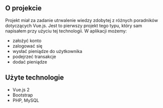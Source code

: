 ## O projekcie
Projekt miał za zadanie utrwalenie wiedzy zdobytej z różnych poradników dotyczących Vue.js. Jest to pierwszy projekt tego typu, który sam napisałem przy użyciu tej technologii. 
W aplikacji możemy:
- założyć konto
- zalogować się
- wysłać pieniądze do użytkownika
- podejrzeć transakcje
- dodać pieniądze

## Użyte technologie
- Vue.js 2
- Bootstrap
- PHP, MySQL


